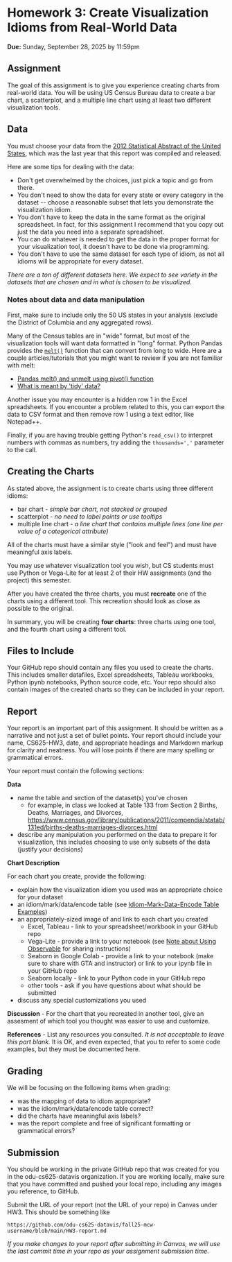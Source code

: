 # Homework 3: Create Visualization Idioms from Real-World Data
**Due:** Sunday, September 28, 2025 by 11:59pm  

## Assignment

The goal of this assignment is to give you experience creating charts from real-world data. You will be using US Census Bureau data to create a bar chart, a scatterplot, and a multiple line chart using at least two different visualization tools.

## Data

You must choose your data from the [2012 Statistical Abstract of the United States](https://www.census.gov/library/publications/2011/compendia/statab/131ed.html), which was the last year that this report was compiled and released.

Here are some tips for dealing with the data:

* Don't get overwhelmed by the choices, just pick a topic and go from there.
* You don't need to show the data for every state or every category in the dataset -- choose a reasonable subset that lets you demonstrate the visualization idiom.
* You don't have to keep the data in the same format as the original spreadsheet. In fact, for this assignment I recommend that you copy out just the data you need into a separate spreadsheet.
* You can do whatever is needed to get the data in the proper format for your visualization tool, it doesn't have to be done via programming.
* You don't have to use the same dataset for each type of idiom, as not all idioms will be appropriate for every dataset.

*There are a ton of different datasets here. We expect to see variety in the datasets that are chosen and in what is chosen to be visualized.*

### Notes about data and data manipulation

First, make sure to include only the 50 US states in your analysis (exclude the District of Columbia and any aggregated rows). 

Many of the Census tables are in "wide" format, but most of the visualization tools will want data formatted in "long" format. Python Pandas provides the [`melt()`](https://pandas.pydata.org/docs/reference/api/pandas.melt.html) function that can convert from long to wide.  Here are a couple articles/tutorials that you might want to review if you are not familiar with melt:
* [Pandas melt() and unmelt using pivot() function](https://www.digitalocean.com/community/tutorials/pandas-melt-unmelt-pivot-function)
* [What is meant by 'tidy' data?](https://anvil.works/blog/tidy-data)

Another issue you may encounter is a hidden row 1 in the Excel spreadsheets. If you encounter a problem related to this, you can export the data to CSV format and then remove row 1 using a text editor, like Notepad++.

Finally, if you are having trouble getting Python's `read_csv()` to interpret numbers with commas as numbers, try adding the `thousands=','` parameter to the call.

## Creating the Charts

As stated above, the assignment is to create charts using three different idioms:

* bar chart - *simple bar chart, not stacked or grouped*
* scatterplot - *no need to label points or use tooltips*
* multiple line chart - *a line chart that contains multiple lines (one line per value of a categorical attribute)*

All of the charts must have a similar style ("look and feel") and must have meaningful axis labels.

You may use whatever visualization tool you wish, but CS students must use Python or Vega-Lite for at least 2 of their HW assignments (and the project) this semester.

After you have created the three charts, you must **recreate** one of the charts using a different tool. This recreation should look as close as possible to the original.

In summary, you will be creating **four charts**: three charts using one tool, and the fourth chart using a different tool.

## Files to Include

Your GitHub repo should contain any files you used to create the charts. This includes smaller datafiles, Excel spreadsheets, Tableau workbooks, Python ipynb notebooks, Python source code, etc. Your repo should also contain images of the created charts so they can be included in your report.

## Report

Your report is an important part of this assignment. It should be written as a narrative and not just a set of bullet points.  Your report should include your name, CS625-HW3, date, and appropriate headings and Markdown markup for clarity and neatness. You will lose points if there are many spelling or grammatical errors. 

Your report must contain the following sections:

**Data**

* name the table and section of the dataset(s) you've chosen
   * for example, in class we looked at Table 133 from Section 2 Births, Deaths, Marriages, and Divorces, <https://www.census.gov/library/publications/2011/compendia/statab/131ed/births-deaths-marriages-divorces.html>
* describe any manipulation you performed on the data to prepare it for visualization, this includes choosing to use only subsets of the data (justify your decisions)

**Chart Description** 

For each chart you create, provide the following:

* explain how the visualization idiom you used was an appropriate choice for your dataset
* an idiom/mark/data/encode table (see [Idiom-Mark-Data-Encode Table Examples](idiom-mark-data-encode-Examples.md))
* an appropriately-sized image of and link to each chart you created
    * Excel, Tableau - link to your spreadsheet/workbook in your GitHub repo
    * Vega-Lite - provide a link to your notebook (see [Note about Using Observable](observable-note.md) for sharing instructions)
    * Seaborn in Google Colab - provide a link to your notebook (make sure to share with GTA and instructor) or link to your ipynb file in your GitHub repo
    * Seaborn locally - link to your Python code in your GitHub repo
    * other tools - ask if you have questions about what should be submitted
* discuss any special customizations you used

**Discussion** - For the chart that you recreated in another tool, give an assesment of which tool you thought was easier to use and customize.

**References** - List any resources you consulted. *It is not acceptable to leave this part blank.* It is OK, and even expected, that you to refer to some code examples, but they must be documented here.

## Grading

We will be focusing on the following items when grading:

* was the mapping of data to idiom appropriate?
* was the idiom/mark/data/encode table correct?
* did the charts have meaningful axis labels?
* was the report complete and free of significant formatting or grammatical errors?

## Submission

You should be working in the private GitHub repo that was created for you in the odu-cs625-datavis organization. If you are working locally, make sure that you have committed and pushed your local repo, including any images you reference, to GitHub.

Submit the URL of your report (not the URL of your repo) in Canvas under HW3. This should be something like

`https://github.com/odu-cs625-datavis/fall25-mcw-username/blob/main/HW3-report.md` 

*If you make changes to your report after submitting in Canvas, we will use the last commit time in your repo as your assignment submission time.*
